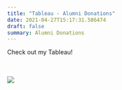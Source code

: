 ```yaml
---
title: "Tableau - Alumni Donations"
date: 2021-04-27T15:17:31.586474
draft: false
summary: Alumni Donations
---
```

<style>
.container {
  position: relative;
}

.image {
  border: 1px solid #ddd;
  border-radius: 4px;
  padding: 5px;
  height: 250px
  width: 250px;
  display: block;
}

.overlay {
  position: absolute;
  top: 0;
  bottom: 0;
  left: 0;
  right: 0;
  height: 100%;
  width: 100%;
  opacity: 0;
  transition: .5s ease;
  background-color: #008CBA;
  border-radius: 5px;
}

.container:hover .overlay {
  opacity: 1;
}

.text {
  color: white;
  font-size: 20px;
  position: absolute;
  top: 50%;
  left: 50%;
  -webkit-transform: translate(-50%, -50%);
  -ms-transform: translate(-50%, -50%);
  transform: translate(-50%, -50%);
  text-align: center;
  border: solid white 2px;
  padding: 15px;
  border-radius: 5px;
}
</style>

Check out my Tableau!
<br>
<br>
<br>

<div class = "container">
  <a href = "https://public.tableau.com/profile/matt2092#!/vizhome/AlumniDonations2010-2015/Donationsdashboard2015">
    <img src="Alumni_Donations_Dashboard_Screenshot.png">
      <div class = "overlay">
        <div class = "text" >View on Tableau</div>
      </div>
  </a>
</div>
